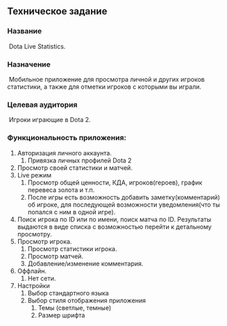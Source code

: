 ## Техническое задание

### Название

​    Dota Live Statistics.

### Назначение

​    Мобильное приложение для просмотра личной и других игроков статистики, а также для отметки игроков с которыми вы играли.

### Целевая аудитория

​    Игроки играющие в Dota 2.

### Функциональность приложения:

1. Авторизация личного аккаунта.
   1. Привязка личных профилей Dota 2
2. Просмотр своей статистики и матчей.
3. Live режим
   1. Просмотр общей ценности, КДА, игроков(героев), график перевеса золота и т.п.
   2. После игры есть возможность добавить заметку(комментарий) об игроке, для последующей возможности уведомления(что ты попался с ним в одной игре).
4. Поиск игрока по ID или по имени, поиск матча по ID. Результаты выдаются в виде списка с возможностью перейти к детальному просмотру.
5. Просмотр игрока.
   1. Просмотр статистики игрока.
   2. Просмотр матчей.
   3. Добавление/изменение комментария.
6. Оффлайн.
   1. Нет сети.
7. Настройки
   1. Выбор стандартного языка
   2. Выбор стиля отображения приложения
      1. Темы (светлые, темные)
      2. Размер шрифта

